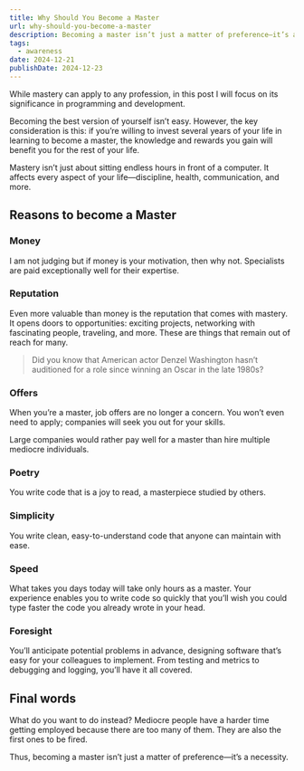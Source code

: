 ```yaml
---
title: Why Should You Become a Master
url: why-should-you-become-a-master
description: Becoming a master isn’t just a matter of preference—it’s a necessity.
tags:
  - awareness
date: 2024-12-21
publishDate: 2024-12-23
---
```


While mastery can apply to any profession, in this post I will focus on its significance in programming and development.

Becoming the best version of yourself isn’t easy. However, the key consideration is this: if you’re willing to invest several years of your life in learning to become a master, the knowledge and rewards you gain will benefit you for the rest of your life.

Mastery isn’t just about sitting endless hours in front of a computer. It affects every aspect of your life—discipline, health, communication, and more.

## Reasons to become a Master

### Money

I am not judging but if money is your motivation, then why not. Specialists are paid exceptionally well for their expertise.

### Reputation

Even more valuable than money is the reputation that comes with mastery. It opens doors to opportunities: exciting projects, networking with fascinating people, traveling, and more. These are things that remain out of reach for many.

> Did you know that American actor Denzel Washington hasn’t auditioned for a role since winning an Oscar in the late 1980s?

### Offers

When you’re a master, job offers are no longer a concern. You won’t even need to apply; companies will seek you out for your skills.

Large companies would rather pay well for a master than hire multiple mediocre individuals.

### Poetry

You write code that is a joy to read, a masterpiece studied by others.

### Simplicity

You write clean, easy-to-understand code that anyone can maintain with ease.

### Speed

What takes you days today will take only hours as a master. Your experience enables you to write code so quickly that you’ll wish you could type faster the code you already wrote in your head.

### Foresight

You’ll anticipate potential problems in advance, designing software that’s easy for your colleagues to implement. From testing and metrics to debugging and logging, you’ll have it all covered.

## Final words

What do you want to do instead? Mediocre people have a harder time getting employed because there are too many of them. They are also the first ones to be fired.

Thus, becoming a master isn’t just a matter of preference—it’s a necessity.
